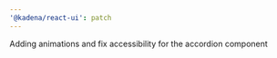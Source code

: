 ```yaml
---
'@kadena/react-ui': patch
---
```


Adding animations and fix accessibility for the accordion component
